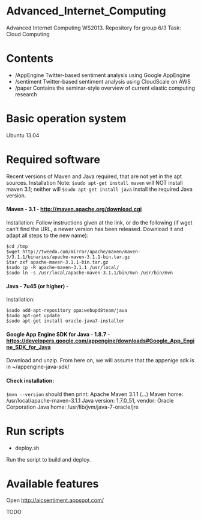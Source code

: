Advanced_Internet_Computing
===========================

Advanced Internet Computing WS2013. Repository for group 6/3
Task: Cloud Computing

# Contents
* /AppEngine		Twitter-based sentiment analysis using Google AppEngine
* /sentiment		Twitter-based sentiment analysis using CloudScale on AWS
* /paper			Contains the seminar-style overview of current elastic computing research

# Basic operation system
Ubuntu 13.04

# Required software
Recent versions of Maven and Java required, that are not yet in the apt sources. Installation 
Note: `$sudo apt-get install maven` will NOT install maven 3.1; neither will `$sudo apt-get install java` install the required Java version.


#### Maven - 3.1 - http://maven.apache.org/download.cgi

Installation: Follow instructions given at the link, or do the following (if wget can't find the URL, a newer version has been released. Download it and adapt all steps to the new name):

	$cd /tmp
	$wget http://tweedo.com/mirror/apache/maven/maven-3/3.1.1/binaries/apache-maven-3.1.1-bin.tar.gz
	$tar zxf apache-maven-3.1.1-bin.tar.gz
	$sudo cp -R apache-maven-3.1.1 /usr/local/
	$sudo ln -s /usr/local/apache-maven-3.1.1/bin/mvn /usr/bin/mvn

#### Java - 7u45 (or higher) - 

Installation:

	$sudo add-apt-repository ppa:webupd8team/java
	$sudo apt-get update
	$sudo apt-get install oracle-java7-installer
	

#### Google App Engine SDK for Java - 1.8.7 - https://developers.google.com/appengine/downloads#Google_App_Engine_SDK_for_Java

Download and unzip. From here on, we will assume that the appenige sdk is in ~/appengine-java-sdk/

#### Check installation:

`$mvn --version` should then print:
	Apache Maven 3.1.1 (...)
	Maven home: /usr/local/apache-maven-3.1.1
	Java version: 1.7.0_51, vendor: Oracle Corporation
	Java home: /usr/lib/jvm/java-7-oracle/jre

# Run scripts

* deploy.sh

Run the script to build and deploy.

# Available features

Open http://aicsentiment.appspot.com/

TODO